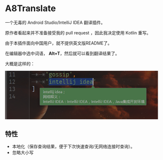 # A8Translate

一个无毒的 Android Studio/IntelliJ IDEA 翻译插件。

原作者看起来并不准备接受我的 pull request ，因此我决定使用 Kotlin 重写。

由于本插件面向中国用户，就不提供英文版README了。

在编辑器中选中词语， **Alt+T**，然后就可以看到翻译结果了。

大概是这样的：

![](./art/0.png)

## 特性

+ 本地化（保存查询结果，便于下次快速查询/无网络连接时查询）。
+ 忽略大小写
